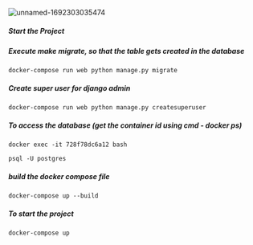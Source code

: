 
![unnamed-1692303035474](https://github.com/ZFCon/phonebook/assets/26200198/48d32cb7-b03a-45e3-aadf-8ed2ea3f9b1b)

##### *Start the Project*

##### *Execute make migrate, so that the table gets created in the database*
`docker-compose run web python manage.py migrate`


##### *Create super user for django admin*
`docker-compose run web python manage.py createsuperuser`

 
##### *To access the database (get the container id using cmd - docker ps)*
`docker exec -it 728f78dc6a12 bash`

`psql -U postgres`

##### *build the docker compose file*
`docker-compose up --build`


##### *To start the project*
`docker-compose up`

